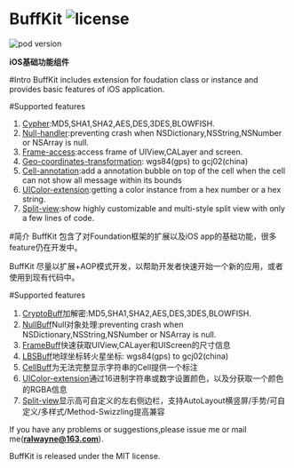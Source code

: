 # BuffKit  ![license](https://img.shields.io/cocoapods/l/BuffKit.svg)

![pod version](https://img.shields.io/cocoapods/v/BuffKit.svg)

**iOS基础功能组件**

#Intro
BuffKit includes extension for foudation class or instance and provides basic features of iOS application.

#Supported features
1. [Cypher]():MD5,SHA1,SHA2,AES,DES,3DES,BLOWFISH. 
2. [Null-handler]():preventing crash when NSDictionary,NSString,NSNumber or NSArray is null.
3. [Frame-access]():access frame of UIView,CALayer and screen.
4. [Geo-coordinates-transformation](): wgs84(gps) to gcj02(china)
5. [Cell-annotation]():add a annotation bubble on top of the cell when the cell can not show all message within its bounds
6. [UIColor-extension]():getting a color instance from a hex number or a hex string.
7. [Split-view]():show highly customizable and multi-style split view with only a few lines of code.

#简介
BuffKit 包含了对Foundation框架的扩展以及iOS app的基础功能，很多feature仍在开发中。

BuffKit 尽量以扩展+AOP模式开发，以帮助开发者快速开始一个新的应用，或者使用到现有代码中。

#Supported features
1. [CryptoBuff]()加解密:MD5,SHA1,SHA2,AES,DES,3DES,BLOWFISH. 
2. [NullBuff]()Null对象处理:preventing crash when NSDictionary,NSString,NSNumber or NSArray is null.
3. [FrameBuff]()快速获取UIView,CALayer和UIScreen的尺寸信息
4. [LBSBuff]()地球坐标转火星坐标: wgs84(gps) to gcj02(china)
5. [CellBuff]()为无法完整显示字符串的Cell提供一个标注
6. [UIColor-extension]()通过16进制字符串或数字设置颜色，以及分获取一个颜色的RGBA信息
7. [Split-view]()显示高可自定义的左右侧边栏，支持AutoLayout横竖屏/手势/可自定义/多样式/Method-Swizzling提高兼容

If you have any problems or suggestions,please issue me or mail me(**ralwayne@163.com**).

BuffKit is released under the MIT license.
